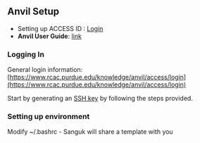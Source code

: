 ## Anvil Setup
- Setting up ACCESS ID : [Login](https://operations.access-ci.org/identity/new-user)
- **Anvil User Guide**: [link](https://www.rcac.purdue.edu/knowledge/anvil)

### Logging In
General login information: [https://www.rcac.purdue.edu/knowledge/anvil/access/login](https://www.rcac.purdue.edu/knowledge/anvil/access/login)

Start by generating an [SSH key](https://www.rcac.purdue.edu/knowledge/anvil/access/login/sshkeys) by following the steps provided.

### Setting up environment
Modify ~/.bashrc - Sanguk will share a template with you


